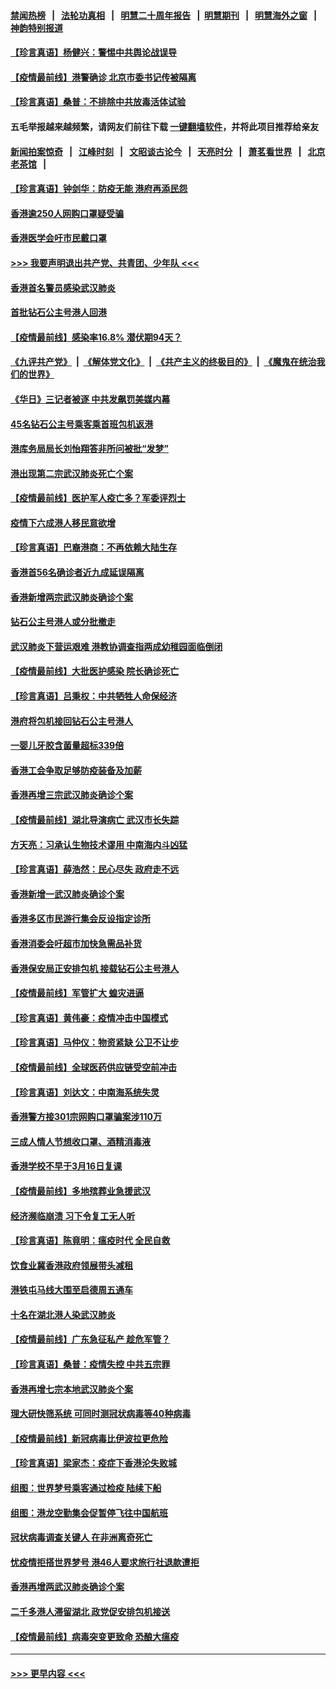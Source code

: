 #### [禁闻热榜](热点新闻.md?=0)  &nbsp;&nbsp;|&nbsp;&nbsp; [法轮功真相](https://github.com/gfw-breaker/truth/blob/master/README.md?=0) &nbsp;&nbsp;|&nbsp;&nbsp; [明慧二十周年报告](https://github.com/gfw-breaker/mh-reports/blob/master/README.md?=0) &nbsp;&nbsp;|&nbsp;&nbsp;[明慧期刊](https://github.com/gfw-breaker/mh-qikan) &nbsp;&nbsp;|&nbsp;&nbsp; [明慧海外之窗](https://github.com/gfw-breaker/mh-news/blob/master/README.md?=0) &nbsp;&nbsp;|&nbsp;&nbsp; [神韵特别报道](https://github.com/gfw-breaker/mh-news/blob/master/shenyun.md?=0)
#### [【珍言真语】杨健兴：警惕中共舆论战误导](../pages/nsc415/n11888131.md?t=02231931) 
#### [【疫情最前线】港警确诊 北京市委书记传被隔离](../pages/nsc415/n11886872.md?t=02231931) 
#### [【珍言真语】桑普：不排除中共放毒活体试验](../pages/nsc415/n11886832.md?t=02231931) 
#### 五毛举报越来越频繁，请网友们前往下载 [一键翻墙软件](https://github.com/gfw-breaker/ssr-accounts)，并将此项目推荐给亲友
#### [新闻拍案惊奇](https://github.com/gfw-breaker/banned-news/blob/master/pages/link4.md) &nbsp;&nbsp;|&nbsp;&nbsp; [江峰时刻](https://github.com/gfw-breaker/banned-news/blob/master/pages/link4.md) &nbsp;&nbsp;|&nbsp;&nbsp; [文昭谈古论今](https://github.com/gfw-breaker/banned-news/blob/master/pages/link4.md) &nbsp;&nbsp;|&nbsp;&nbsp; [天亮时分](https://github.com/gfw-breaker/banned-news/blob/master/pages/link4.md) &nbsp;&nbsp;|&nbsp;&nbsp; [萧茗看世界](https://github.com/gfw-breaker/banned-news/blob/master/pages/link4.md) &nbsp;&nbsp;|&nbsp;&nbsp; [北京老茶馆](https://github.com/gfw-breaker/banned-news/blob/master/pages/link4.md) &nbsp;&nbsp;|&nbsp;&nbsp; 
#### [【珍言真语】钟剑华：防疫无能 港府再添民怨](../pages/nsc415/n11884504.md?t=02231931) 
#### [香港逾250人网购口罩疑受骗](../pages/nsc415/n11884388.md?t=02231931) 
#### [香港医学会吁市民戴口罩](../pages/nsc415/n11884367.md?t=02231931) 
#### [>>> 我要声明退出共产党、共青团、少年队 <<<](https://github.com/begood0513/goodnews/blob/master/quit/letter.md) 
#### [香港首名警员感染武汉肺炎](../pages/nsc415/n11884357.md?t=02231931) 
#### [首批钻石公主号港人回港](../pages/nsc415/n11884333.md?t=02231931) 
#### [【疫情最前线】感染率16.8% 潜伏期94天？](../pages/nsc415/n11884256.md?t=02231931) 
#### [《九评共产党》](https://github.com/begood0513/9ping.md/blob/master/README.md) &nbsp;|&nbsp; [《解体党文化》](../../../../jtdwh.md/blob/master/README.md)  &nbsp;|&nbsp; [《共产主义的终极目的》](../../../../gczydzjmd.md/blob/master/README.md) &nbsp;|&nbsp; [《魔鬼在统治我们的世界》](../../../../mgztzwmdsj.md/blob/master/README.md) 
#### [《华日》三记者被逐 中共发飙罚美媒内幕](../pages/nsc415/n11884184.md?t=02231931) 
#### [45名钻石公主号乘客乘首班包机返港](../pages/nsc415/n11881770.md?t=02231931) 
#### [港库务局局长刘怡翔答非所问被批“发梦”](../pages/nsc415/n11881752.md?t=02231931) 
#### [港出现第二宗武汉肺炎死亡个案](../pages/nsc415/n11881736.md?t=02231931) 
#### [【疫情最前线】医护军人疫亡多？军委评烈士](../pages/nsc415/n11881655.md?t=02231931) 
#### [疫情下六成港人移民意欲增](../pages/nsc415/n11881699.md?t=02231931) 
#### [【珍言真语】巴裔港商：不再依赖大陆生存](../pages/nsc415/n11881126.md?t=02231931) 
#### [香港首56名确诊者近九成延误隔离](../pages/nsc415/n11879079.md?t=02231931) 
#### [香港新增两宗武汉肺炎确诊个案](../pages/nsc415/n11879064.md?t=02231931) 
#### [钻石公主号港人或分批撤走](../pages/nsc415/n11879029.md?t=02231931) 
#### [武汉肺炎下营运艰难 港教协调查指两成幼稚园面临倒闭](../pages/nsc415/n11878989.md?t=02231931) 
#### [【疫情最前线】大批医护感染 院长确诊死亡](../pages/nsc415/n11878595.md?t=02231931) 
#### [【珍言真语】吕秉权：中共牺牲人命保经济](../pages/nsc415/n11878390.md?t=02231931) 
#### [港府将包机接回钻石公主号港人](../pages/nsc415/n11876352.md?t=02231931) 
#### [一婴儿牙胶含菌量超标339倍](../pages/nsc415/n11876336.md?t=02231931) 
#### [香港工会争取足够防疫装备及加薪](../pages/nsc415/n11876313.md?t=02231931) 
#### [香港再增三宗武汉肺炎确诊个案](../pages/nsc415/n11876297.md?t=02231931) 
#### [【疫情最前线】湖北导演病亡 武汉市长失踪](../pages/nsc415/n11876272.md?t=02231931) 
#### [方天亮：习承认生物技术谬用 中南海内斗凶猛](../pages/nsc415/n11873679.md?t=02231931) 
#### [【珍言真语】薛浩然：民心尽失 政府走不远](../pages/nsc415/n11875838.md?t=02231931) 
#### [香港新增一武汉肺炎确诊个案](../pages/nsc415/n11874044.md?t=02231931) 
#### [香港多区市民游行集会反设指定诊所](../pages/nsc415/n11874017.md?t=02231931) 
#### [香港消委会吁超市加快急需品补货](../pages/nsc415/n11874003.md?t=02231931) 
#### [香港保安局正安排包机 接载钻石公主号港人](../pages/nsc415/n11873932.md?t=02231931) 
#### [【疫情最前线】军管扩大 蝗灾进逼](../pages/nsc415/n11873780.md?t=02231931) 
#### [【珍言真语】黄伟豪：疫情冲击中国模式](../pages/nsc415/n11873482.md?t=02231931) 
#### [【珍言真语】马仲仪：物资紧缺 公卫不让步](../pages/nsc415/n11872315.md?t=02231931) 
#### [【疫情最前线】全球医药供应链受空前冲击](../pages/nsc415/n11869614.md?t=02231931) 
#### [【珍言真语】刘达文：中南海系统失灵](../pages/nsc415/n11869465.md?t=02231931) 
#### [香港警方接301宗网购口罩骗案涉110万](../pages/nsc415/n11867572.md?t=02231931) 
#### [三成人情人节想收口罩、酒精消毒液](../pages/nsc415/n11867523.md?t=02231931) 
#### [香港学校不早于3月16日复课](../pages/nsc415/n11867498.md?t=02231931) 
#### [【疫情最前线】多地殡葬业急援武汉](../pages/nsc415/n11866914.md?t=02231931) 
#### [经济濒临崩溃 习下令复工无人听](../pages/nsc415/n11867269.md?t=02231931) 
#### [【珍言真语】陈竟明：瘟疫时代 全民自救](../pages/nsc415/n11866765.md?t=02231931) 
#### [饮食业冀香港政府领展带头减租](../pages/nsc415/n11864876.md?t=02231931) 
#### [港铁屯马线大围至启德周五通车](../pages/nsc415/n11864842.md?t=02231931) 
#### [十名在湖北港人染武汉肺炎](../pages/nsc415/n11864807.md?t=02231931) 
#### [【疫情最前线】广东急征私产 趁危军管？](../pages/nsc415/n11864205.md?t=02231931) 
#### [【珍言真语】桑普：疫情失控 中共五宗罪](../pages/nsc415/n11864157.md?t=02231931) 
#### [香港再增七宗本地武汉肺炎个案](../pages/nsc415/n11862405.md?t=02231931) 
#### [理大研快筛系统 可同时测冠状病毒等40种病毒](../pages/nsc415/n11862376.md?t=02231931) 
#### [【疫情最前线】新冠病毒比伊波拉更危险](../pages/nsc415/n11862199.md?t=02231931) 
#### [【珍言真语】梁家杰：疫症下香港沦失败城](../pages/nsc415/n11861588.md?t=02231931) 
#### [组图：世界梦号乘客通过检疫 陆续下船](../pages/nsc415/n11858302.md?t=02231931) 
#### [组图：港龙空勤集会促暂停飞往中国航班](../pages/nsc415/n11858190.md?t=02231931) 
#### [冠状病毒调查关键人 在非洲离奇死亡](../pages/nsc415/n11859798.md?t=02231931) 
#### [忧疫情拒搭世界梦号 港46人要求旅行社退款遭拒](../pages/nsc415/n11859849.md?t=02231931) 
#### [香港再增两武汉肺炎确诊个案](../pages/nsc415/n11859833.md?t=02231931) 
#### [二千多港人滞留湖北 政党促安排包机接送](../pages/nsc415/n11859831.md?t=02231931) 
#### [【疫情最前线】病毒突变更致命 恐酿大瘟疫](../pages/nsc415/n11859604.md?t=02231931) 

----
#### [ >>> 更早内容 <<< ](../indexes/nsc415-earlier.md)
